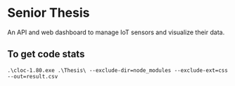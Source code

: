# Senior Thesis

An API and web dashboard to manage IoT sensors and visualize their data.

## To get code stats
`.\cloc-1.80.exe .\Thesis\ --exclude-dir=node_modules --exclude-ext=css --out=result.csv`
